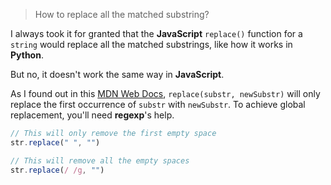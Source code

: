 > How to replace all the matched substring?

I always took it for granted that the **JavaScript** `replace()` function for a `string` would replace all the matched substrings, like how it works in **Python**.

But no, it doesn't work the same way in **JavaScript**.

As I found out in this [MDN Web Docs](https://developer.mozilla.org/en-US/docs/Web/JavaScript/Reference/Global_Objects/String/replace), `replace(substr, newSubstr)` will only replace the first occurrence of `substr` with `newSubstr`. To achieve global replacement, you'll need **regexp**'s help.


```js
// This will only remove the first empty space
str.replace(" ", "")

// This will remove all the empty spaces
str.replace(/ /g, "")
```